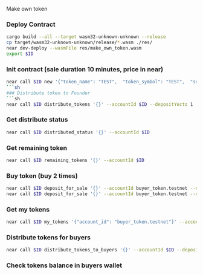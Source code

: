  Make own token

### Deploy Contract
```sh
cargo build --all --target wasm32-unknown-unknown --release
cp target/wasm32-unknown-unknown/release/*.wasm ./res/
near dev-deploy --wasmFile res/make_own_token.wasm 
export $ID
```

### Init contract (sale duration 10 minutes, price in near)
```sh
near call $ID new '{"token_name": "TEST",  "token_symbol": "TEST",  "svg_icon": "E",  "token_decimals":  24, "total_supply": 1000000000000, "sale_duration": 600000000000, "tokennomic": [{"account_id": "ceo_token.testnet", "percent_of_token": 30}, {"account_id": "cto_token.testnet", "percent_of_token": 30}], "price_type": {"type": "FixedPrice", "near": 1}}' --accountId $ID
```sh
### Distribute token to Founder
```sh
near call $ID distribute_tokens '{}' --accountId $ID --depositYocto 1
```
### Get distribute status
```sh
near call $ID distributed_status '{}' --accountId $ID
```

### Get remaining token
```sh
near call $ID remaining_tokens '{}' --accountId $ID
```

### Buy token (buy 2 times)
```sh
near call $ID deposit_for_sale '{}' --accountId buyer_token.testnet --deposit 10
near call $ID deposit_for_sale '{}' --accountId buyer_token.testnet --deposit 10
```

### Get my tokens
```sh
near call $ID my_tokens '{"account_id": "buyer_token.testnet"}' --accountId buyer_token.testnet
```

### Distribute tokens for buyers 
```sh
near call $ID distribute_tokens_to_buyers '{}' --accountId $ID --depositYocto 1
```

### Check tokens balance in buyers wallet
